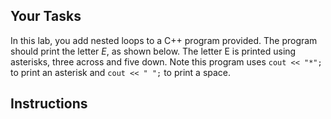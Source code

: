 ## Your Tasks

In this lab, you add nested loops to a C++ program provided. The program should print the letter _E_, as shown below. The letter E is printed using asterisks, three across and five down. Note this program uses `cout << "*";` to print an asterisk and `cout << " ";` to print a space.

## Instructions
